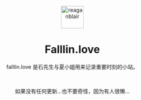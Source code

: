<p align="center">
  <a href="https://falllin.love">
    <img alt="reaganblair" src="https://s1.ax1x.com/2018/12/18/FBC91A.png" width="60" />
  </a>
</p>
<h1 align="center">
  Falllin.love
</h1>



<p align="center">falllin.love 是石先生与夏小姐用来记录重要时刻的小站。<p><br />
<p align="center">如果没有任何更新…也不要奇怪，因为有人很懒...<p>


